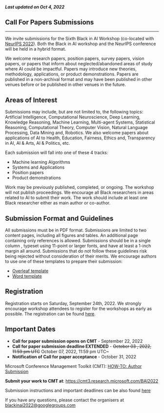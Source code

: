 ##### Last updated on Oct 4, 2022

## Call For Papers Submissions
---

We invite submissions for the Sixth Black in AI Workshop (co-located with [NeurIPS 2022](https://nips.cc/)). Both the Black in AI workshop and the NeurIPS conference will be held in a hybrid format.


We welcome research papers, position papers, survey papers, vision papers, or papers that inform about neglected/abandoned areas of study where AI could be impactful. Papers may introduce new theories, methodology, applications, or product demonstrations. Papers are published in a non-archival format and may have been published in other venues before or be published in other venues in the future.

## Areas of Interest

Submissions may include, but are not limited to, the following topics: Artificial Intelligence, Computational Neuroscience, Deep Learning, Knowledge Reasoning, Machine Learning, Multi-agent Systems, Statistical Reasoning, Computational Theory, Computer Vision, Natural Language Processing, Data Mining and, Robotics. We also welcome papers about applications of AI to Health, Education, Fairness, Ethics and, Transparency in AI, AI & Arts, AI & Politics, etc.

Each submission will fall into one of these 4 tracks:
- Machine learning Algorithms
- Systems and Applications
- Position papers
- Product demonstrations

Work may be previously published, completed, or ongoing. The workshop will not publish proceedings. We encourage all Black researchers in areas related to AI to submit their work. The work should include at least one Black researcher either as main author or co-author.


## Submission Format and Guidelines

All submissions must be in PDF format. Submissions are limited to two content pages, including all figures and tables. An additional page containing only references is allowed.​ Submissions should be in a​ single column ​, typeset using ​11-point or larger fonts, and have at least ​a 1-inch margin all around. Submissions that do not follow these guidelines risk being rejected without consideration of their merits. We encourage authors to use one of these templates to prepare their submission:

- [Overleaf template](https://www.overleaf.com/latex/templates/neurips-2021/bfjnthbqvhgs)
- [Word template](https://docs.google.com/document/d/17Aqs0PC_U5ZRo0s0Dz9mlDJoaOeYjHIB/edit?usp=sharing&ouid=103774619668144386756&rtpof=true&sd=true)


## Registration
Registration starts on Saturday, September 24th, 2022. We strongly encourage workshop attendees to register for the workshops as early as possible. The registration can be found [here](https://nips.cc/accounts/login/?next=/Profile).


## Important Dates
- **Call for paper submission opens on CMT**  - September 22, 2022 
- **Call for paper submission deadline EXTENDED** - ~~October 03 , 2022, 11:59 pm UTC~~ October 07, 2022, 11:59 pm UTC~
- **Notification of Call for paper acceptance**  - October 31, 2022 

Microsoft Conference Management Toolkit (CMT): [HOW-TO: Author Submission](https://cmt3.research.microsoft.com/docs/help/author/author-submission-form.html#use-known-conference-url)


**Submit your work to CMT at**: https://cmt3.research.microsoft.com/BAI2022  

Submission instructions and important deadlines can be also found [here](https://docs.google.com/document/d/1uzJBKaHRDcPh04RfU-pM1TP8D3Tc-8ZUDh8cYyPaLgc/edit#)


If you have any questions, please contact the organisers at blackinai2022@googlegroups.com 